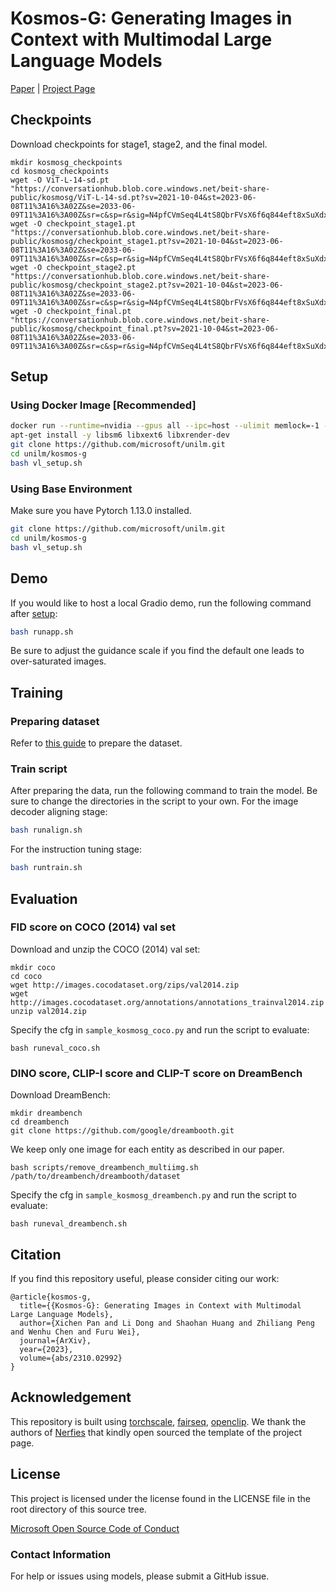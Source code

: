 # Kosmos-G: Generating Images in Context with Multimodal Large Language Models
[Paper](https://arxiv.org/abs/2310.02992) | [Project Page](https://xichenpan.github.io/kosmosg/)

## Checkpoints

Download checkpoints for stage1, stage2, and the final model.

```shell
mkdir kosmosg_checkpoints
cd kosmosg_checkpoints
wget -O ViT-L-14-sd.pt "https://conversationhub.blob.core.windows.net/beit-share-public/kosmosg/ViT-L-14-sd.pt?sv=2021-10-04&st=2023-06-08T11%3A16%3A02Z&se=2033-06-09T11%3A16%3A00Z&sr=c&sp=r&sig=N4pfCVmSeq4L4tS8QbrFVsX6f6q844eft8xSuXdxU48%3D"
wget -O checkpoint_stage1.pt "https://conversationhub.blob.core.windows.net/beit-share-public/kosmosg/checkpoint_stage1.pt?sv=2021-10-04&st=2023-06-08T11%3A16%3A02Z&se=2033-06-09T11%3A16%3A00Z&sr=c&sp=r&sig=N4pfCVmSeq4L4tS8QbrFVsX6f6q844eft8xSuXdxU48%3D"
wget -O checkpoint_stage2.pt "https://conversationhub.blob.core.windows.net/beit-share-public/kosmosg/checkpoint_stage2.pt?sv=2021-10-04&st=2023-06-08T11%3A16%3A02Z&se=2033-06-09T11%3A16%3A00Z&sr=c&sp=r&sig=N4pfCVmSeq4L4tS8QbrFVsX6f6q844eft8xSuXdxU48%3D"
wget -O checkpoint_final.pt "https://conversationhub.blob.core.windows.net/beit-share-public/kosmosg/checkpoint_final.pt?sv=2021-10-04&st=2023-06-08T11%3A16%3A02Z&se=2033-06-09T11%3A16%3A00Z&sr=c&sp=r&sig=N4pfCVmSeq4L4tS8QbrFVsX6f6q844eft8xSuXdxU48%3D"
```

## Setup

### Using Docker Image [Recommended]
```bash
docker run --runtime=nvidia --gpus all --ipc=host --ulimit memlock=-1 --ulimit stack=67108864 --name kosmosg --privileged=true -it -v /mnt:/mnt/ nvcr.io/nvidia/pytorch:22.10-py3 /bin/bash
apt-get install -y libsm6 libxext6 libxrender-dev
git clone https://github.com/microsoft/unilm.git
cd unilm/kosmos-g
bash vl_setup.sh
```

### Using Base Environment
Make sure you have Pytorch 1.13.0 installed.
```bash
git clone https://github.com/microsoft/unilm.git
cd unilm/kosmos-g
bash vl_setup.sh
```

## Demo

If you would like to host a local Gradio demo, run the following command after [setup](#setup):
```bash
bash runapp.sh
```
Be sure to adjust the guidance scale if you find the default one leads to over-saturated images.

## Training

### Preparing dataset

Refer to [this guide](scripts/README.md) to prepare the dataset.

### Train script
After preparing the data, run the following command to train the model. Be sure to change the directories in the script to your own.
For the image decoder aligning stage:
```bash
bash runalign.sh
```
For the instruction tuning stage:
```bash
bash runtrain.sh
```

## Evaluation

### FID score on COCO (2014) val set

Download and unzip the COCO (2014) val set:
```shell
mkdir coco
cd coco
wget http://images.cocodataset.org/zips/val2014.zip
wget http://images.cocodataset.org/annotations/annotations_trainval2014.zip
unzip val2014.zip
```
Specify the cfg in `sample_kosmosg_coco.py` and run the script to evaluate:
```shell
bash runeval_coco.sh
```

### DINO score, CLIP-I score and CLIP-T score on DreamBench
Download DreamBench:
```shell
mkdir dreambench
cd dreambench
git clone https://github.com/google/dreambooth.git
```

We keep only one image for each entity as described in our paper.
```
bash scripts/remove_dreambench_multiimg.sh /path/to/dreambench/dreambooth/dataset
```

Specify the cfg in `sample_kosmosg_dreambench.py` and run the script to evaluate:
```shell
bash runeval_dreambench.sh
```

## Citation

If you find this repository useful, please consider citing our work:
```
@article{kosmos-g,
  title={{Kosmos-G}: Generating Images in Context with Multimodal Large Language Models},
  author={Xichen Pan and Li Dong and Shaohan Huang and Zhiliang Peng and Wenhu Chen and Furu Wei},
  journal={ArXiv},
  year={2023},
  volume={abs/2310.02992}
}
```

## Acknowledgement

This repository is built using [torchscale](https://github.com/microsoft/torchscale), [fairseq](https://github.com/facebookresearch/fairseq), [openclip](https://github.com/mlfoundations/open_clip). We thank the authors of [Nerfies](https://github.com/nerfies/nerfies.github.io) that kindly open sourced the template of the project page.

## License
This project is licensed under the license found in the LICENSE file in the root directory of this source tree.

[Microsoft Open Source Code of Conduct](https://opensource.microsoft.com/codeofconduct)

### Contact Information

For help or issues using models, please submit a GitHub issue.
